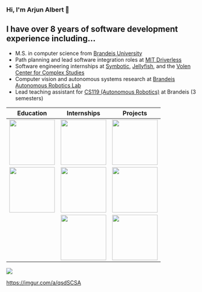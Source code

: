 ### Hi, I'm Arjun Albert 👋

## I have over 8 years of software development experience including...
- M.S. in computer science from [Brandeis University](https://www.brandeis.edu/)
- Path planning and lead software integration roles at [MIT Driverless](http://driverless.mit.edu/)
- Software engineering internships at [Symbotic](https://symbotic.com/), [Jellyfish](https://jellyfish.co/), and the [Volen Center for Complex Studies](http://www.bio.brandeis.edu/volen/)
- Computer vision and autonomous systems research at [Brandeis Autonomous Robotics Lab](http://campusrover.org/content/intro/10_campus_rover.md/)
- Lead teaching assistant for [CS119 (Autonomous Robotics)](http://cosi119r.s3-website-us-west-2.amazonaws.com/) at Brandeis (3 semesters)

| **Education**  | **Internships** | **Projects** |
| ------------- | ------------- | ------------- |
| [<img src="https://pbs.twimg.com/profile_images/1194725078354649088/VLDRKhst.jpg" width="120" >](https://www.brandeis.edu/)  | [<img src="https://www.massrobotics.org/wp-content/uploads/2016/03/symbotic-logo.png" width="120" >](https://www.symbotic.com/) | [<img src="https://upload.wikimedia.org/wikipedia/commons/6/63/Roborace_logo.jpg" width="120" >](https://roborace.com/)
| [<img src="https://upload.wikimedia.org/wikipedia/commons/0/0c/MIT_logo.svg" width="120" >](http://driverless.mit.edu/)  | [<img src="https://prnewswire2-a.akamaihd.net/p/1893751/sp/189375100/thumbnail/entry_id/1_fk0xrbmi/def_height/599/def_width/599/version/100011/type/2/q/100" width="120" >](https://jellyfish.co/)  | [<img src="https://images.squarespace-cdn.com/content/5da73021d0636f4ec706fa0a/1572667717217-NCTR7RMMK8HLQKIDFGW0/20_INDY+AC_logo_RGB_r1.png?format=1500w&content-type=image%2Fpng" width="120" >](https://www.indyautonomouschallenge.com/) |
|  | [<img src="https://imgur.com/a/qsdSCSA" width="120" >](https://www.brandeis.edu/jbs/) | [<img src="https://img.favpng.com/13/21/14/logo-formula-student-formula-sae-brand-png-favpng-PRWAK67qCMdsyu63T5Vg03zsA.jpg" width="120" >](https://www.global-formula-racing.com/en/formula-student) |

<img align="center" src="https://github-readme-stats.vercel.app/api/?username=ArjunAlbertDev&theme=default" />


https://imgur.com/a/qsdSCSA




<!--
**ArjunAlbertDev/arjunalbertdev** is a ✨ _special_ ✨ repository because its `README.md` (this file) appears on your GitHub profile.

Here are some ideas to get you started:

- 🔭 I’m currently working on ...
- 🌱 I’m currently learning ...
- 👯 I’m looking to collaborate on ...
- 🤔 I’m looking for help with ...
- 💬 Ask me about ...
- 📫 How to reach me: ...
- 😄 Pronouns: ...
- ⚡ Fun fact: ...
-->
